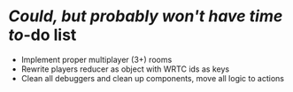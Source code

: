 # *Could, but probably won't have time to*-do list
* Implement proper multiplayer (3+) rooms
* Rewrite players reducer as object with WRTC ids as keys
* Clean all debuggers and clean up components, move all logic to actions